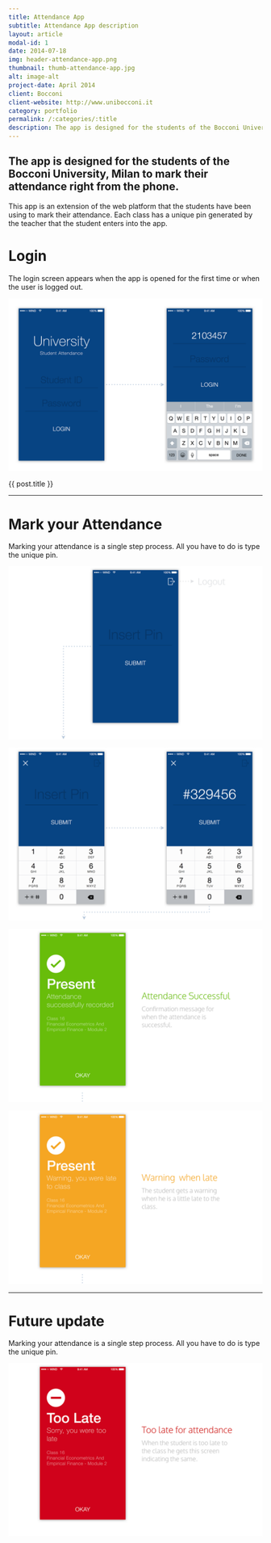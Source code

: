 ```yaml
---
title: Attendance App
subtitle: Attendance App description
layout: article
modal-id: 1
date: 2014-07-18
img: header-attendance-app.png
thumbnail: thumb-attendance-app.jpg
alt: image-alt
project-date: April 2014
client: Bocconi
client-website: http://www.unibocconi.it
category: portfolio
permalink: /:categories/:title
description: The app is designed for the students of the Bocconi University, Milan to mark their attendance right from the phone.
---
```


The app is designed for the students of the Bocconi University, Milan to mark their attendance right from the phone.
---

This app is an extension of the web platform that the students have been using to mark their attendance. Each class has a unique pin generated by the teacher that the student enters into the app.

Login
===

The login screen appears when the app is opened for the first time or when the user is logged out.

![](../../img/portfolio/attendance-app/1.png)

{{ post.title }}

<hr>

Mark your Attendance
===

Marking your attendance is a single step process. All you have to do is type the unique pin.

![](../../img/portfolio/attendance-app/2.png)

![](../../img/portfolio/attendance-app/3.png)

![](../../img/portfolio/attendance-app/4.png)

![](../../img/portfolio/attendance-app/5.png)

<hr>

Future update
===

Marking your attendance is a single step process. All you have to do is type the unique pin.

![](../../img/portfolio/attendance-app/6.png)
